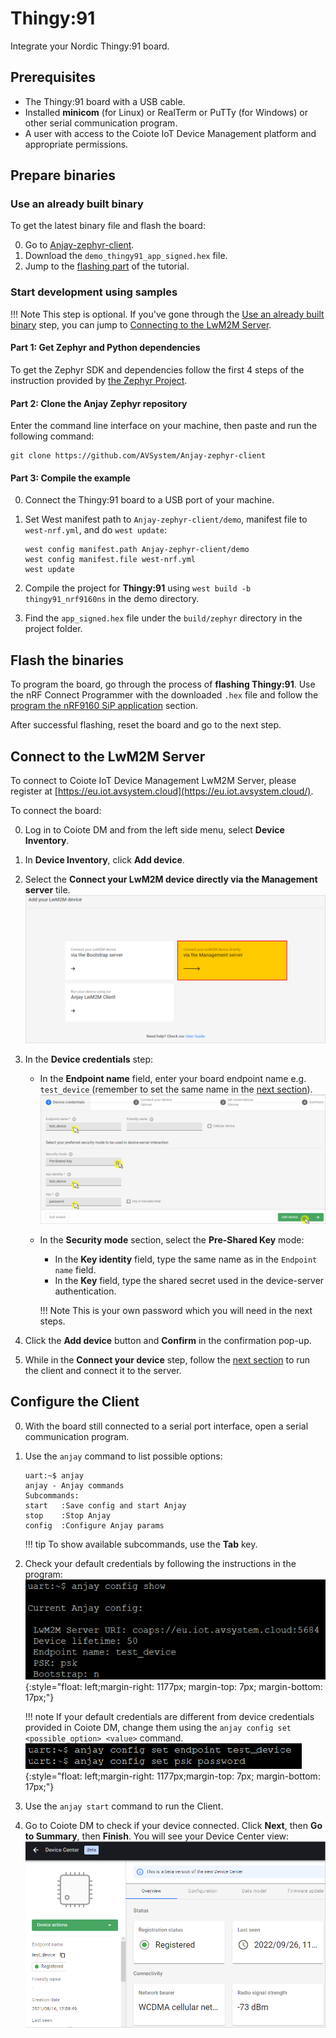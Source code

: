 # Thingy:91

Integrate your Nordic Thingy:91 board.

## Prerequisites

- The Thingy:91 board with a USB cable.
- Installed **minicom** (for Linux) or RealTerm or PuTTy (for Windows) or other serial communication program.
- A user with access to the Coiote IoT Device Management platform and appropriate permissions.

## Prepare binaries
### Use an already built binary

To get the latest binary file and flash the board:

0. Go to [Anjay-zephyr-client](https://github.com/AVSystem/Anjay-zephyr-client/releases).
0. Download the `demo_thingy91_app_signed.hex` file.
0. Jump to the [flashing part](#flash-the-binaries) of the tutorial.

### Start development using samples
!!! Note
    This step is optional. If you've gone through the [Use an already built binary](#use-an-already-built-binary) step, you can jump to [Connecting to the LwM2M Server](#connecting-to-the-lwm2m-server).

#### Part 1: Get Zephyr and Python dependencies

To get the Zephyr SDK and dependencies follow the first 4 steps of the instruction provided by [the Zephyr Project](https://docs.zephyrproject.org/latest/getting_started/index.html).

#### Part 2: Clone the Anjay Zephyr repository

Enter the command line interface on your machine, then paste and run the following command:

   ```
   git clone https://github.com/AVSystem/Anjay-zephyr-client
   ```

#### Part 3: Compile the example

0. Connect the Thingy:91 board to a USB port of your machine.
0. Set West manifest path to `Anjay-zephyr-client/demo`, manifest file to `west-nrf.yml`, and do `west update`:

    ```
    west config manifest.path Anjay-zephyr-client/demo
    west config manifest.file west-nrf.yml
    west update
    ```

0. Compile the project for **Thingy:91** using `west build -b thingy91_nrf9160ns` in the demo directory.
0. Find the `app_signed.hex` file under the `build/zephyr` directory in the project folder.

## Flash the binaries
To program the board, go through the process of **flashing Thingy:91**. Use the nRF Connect Programmer with the downloaded `.hex` file and follow the [program the nRF9160 SiP application](https://developer.nordicsemi.com/nRF_Connect_SDK/doc/latest/nrf/ug_thingy91_gsg.html#program-the-nrf9160-sip-application) section.

After successful flashing, reset the board and go to the next step.

## Connect to the LwM2M Server

To connect to Coiote IoT Device Management LwM2M Server, please register at [https://eu.iot.avsystem.cloud](https://eu.iot.avsystem.cloud/).

To connect the board:

0. Log in to Coiote DM and from the left side menu, select **Device Inventory**.
0. In **Device Inventory**, click **Add device**.
0. Select the **Connect your LwM2M device directly via the Management server** tile.
    ![Add via Mgmt](images/mgmt_tile.png "Add via Mgmt")
0. In the **Device credentials** step:
     - In the **Endpoint name** field, enter your board endpoint name e.g. `test_device` (remember to set the same name in the [next section](#configure-the-client)).
         ![Device credentials step](images/add_mgmt_quick.png "Device credentials step")
     - In the **Security mode** section, select the **Pre-Shared Key** mode:
         - In the **Key identity** field, type the same name as in the `Endpoint name` field.
         - In the **Key** field, type the shared secret used in the device-server authentication.

        !!! Note
            This is your own password which you will need in the next steps.

0. Click the **Add device** button and **Confirm** in the confirmation pop-up.
0. While in the **Connect your device** step, follow the [next section](#configure-the-client) to run the client and connect it to the server.

## Configure the Client

0. With the board still connected to a serial port interface, open a serial communication program.
0. Use the `anjay` command to list possible options:

    ```
    uart:~$ anjay
    anjay - Anjay commands
    Subcommands:
    start   :Save config and start Anjay
    stop    :Stop Anjay
    config  :Configure Anjay params
    ```

    !!! tip
        To show available subcommands, use the **Tab** key.

0. Check your default credentials by following the instructions in the program:
    ![Anjay configuration](images/anjay_config.png "Anjay configuration"){:style="float: left;margin-right: 1177px; margin-top: 7px; margin-bottom: 17px;"}


    !!! note
        If your default credentials are different from device credentials provided in Coiote DM, change them using the `anjay config set <possible_option> <value>` command.
        <br/>
        ![Anjay set configuration](images/anjay_config_set.PNG "Anjay set configuration"){:style="float: left;margin-right: 1177px;margin-top: 7px; margin-bottom: 17px;"}


0. Use the `anjay start` command to run the Client.
0. Go to Coiote DM to check if your device connected. Click **Next**, then **Go to Summary**, then **Finish**. You will see your Device Center view:
    ![Registered device](images/registered_device.png "Registered device")
